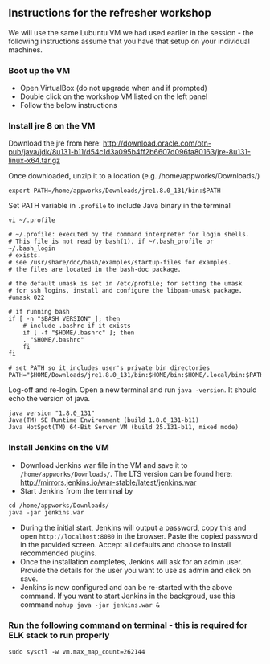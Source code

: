 ## Instructions for the refresher workshop

We will use the same Lubuntu VM we had used earlier in the session - the following instructions assume that you have that setup on your individual machines.

### Boot up the VM

- Open VirtualBox (do not upgrade when and if prompted)
- Double click on the workshop VM listed on the left panel
- Follow the below instructions

### Install jre 8 on the VM

Download the jre from here: 
http://download.oracle.com/otn-pub/java/jdk/8u131-b11/d54c1d3a095b4ff2b6607d096fa80163/jre-8u131-linux-x64.tar.gz

Once downloaded, unzip it to a location (e.g. /home/appworks/Downloads/)

```shell
export PATH=/home/appworks/Downloads/jre1.8.0_131/bin:$PATH
```

Set PATH variable in `.profile` to include Java binary in the terminal

```shell
vi ~/.profile

# ~/.profile: executed by the command interpreter for login shells.
# This file is not read by bash(1), if ~/.bash_profile or ~/.bash_login
# exists.
# see /usr/share/doc/bash/examples/startup-files for examples.
# the files are located in the bash-doc package.

# the default umask is set in /etc/profile; for setting the umask
# for ssh logins, install and configure the libpam-umask package.
#umask 022

# if running bash
if [ -n "$BASH_VERSION" ]; then
    # include .bashrc if it exists
    if [ -f "$HOME/.bashrc" ]; then
	. "$HOME/.bashrc"
    fi
fi

# set PATH so it includes user's private bin directories
PATH="$HOME/Downloads/jre1.8.0_131/bin:$HOME/bin:$HOME/.local/bin:$PATH"
```
Log-off and re-login. Open a new terminal and run `java -version`. It should echo the version of java.

```shell
java version "1.8.0_131"
Java(TM) SE Runtime Environment (build 1.8.0_131-b11)
Java HotSpot(TM) 64-Bit Server VM (build 25.131-b11, mixed mode)
```

### Install Jenkins on the VM

- Download Jenkins war file in the VM and save it to `/home/appworks/Downloads/`. The LTS version can be found here: http://mirrors.jenkins.io/war-stable/latest/jenkins.war
- Start Jenkins from the terminal by

```shell
cd /home/appworks/Downloads/
java -jar jenkins.war
```
- During the initial start, Jenkins will output a password, copy this and open `http://localhost:8080` in the browser. Paste the copied password in the provided screen. Accept all defaults and choose to install recommended plugins.
- Once the installation completes, Jenkins will ask for an admin user. Provide the details for the user you want to use as admin and click on save.
- Jenkins is now configured and can be re-started with the above command. If you want to start Jenkins in the backgroud, use this command `nohup java -jar jenkins.war &`

### Run the following command on terminal - this is required for ELK stack to run properly

```shell
sudo sysctl -w vm.max_map_count=262144
```

